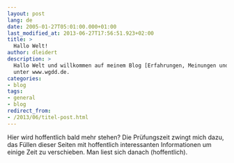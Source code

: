 ```yaml
---
layout: post
lang: de
date: 2005-01-27T05:01:00.000+01:00
last_modified_at: 2013-06-27T17:56:51.923+02:00
title: >
  Hallo Welt!
author: dleidert
description: >
  Hallo Welt und willkommen auf meinem Blog [Erfahrungen, Meinungen und Halluzinationen]
  unter www.wgdd.de.
categories:
- blog
tags:
- general
- blog
redirect_from:
- /2013/06/titel-post.html
---
```


Hier wird hoffentlich bald mehr stehen? Die Prüfungszeit zwingt mich dazu, das Füllen dieser Seiten mit hoffentlich interessanten Informationen um einige Zeit zu verschieben. Man liest sich danach (hoffentlich).
